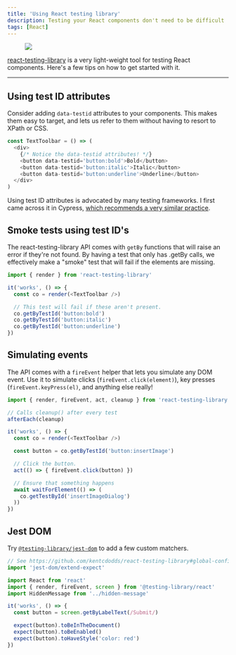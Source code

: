 ```yaml
---
title: 'Using React testing library'
description: Testing your React components don't need to be difficult
tags: [React]
---
```


<figure cover>
<img src='https://source.unsplash.com/DErxVSSQNdM/600x400' />
</figure>

[react-testing-library](https://github.com/testing-library/react-testing-library) is a very light-weight tool for testing React components. Here's a few tips on how to get started with it.

---

## Using test ID attributes

Consider adding `data-testid` attributes to your components. This makes them easy to target, and lets us refer to them without having to resort to XPath or CSS.

```js
const TextToolbar = () => (
  <div>
    {/* Notice the data-testid attributes! */}
    <button data-testid='button:bold'>Bold</button>
    <button data-testid='button:italic'>Italic</button>
    <button data-testid='button:underline'>Underline</button>
  </div>
)
```

Using test ID attributes is advocated by many testing frameworks. I first came across it in Cypress, [which recommends a very similar practice](https://docs.cypress.io/guides/references/best-practices.html#Selecting-Elements).

## Smoke tests using test ID's

The react-testing-library API comes with `getBy` functions that will raise an error if they're not found. By having a test that only has .getBy calls, we effectively make a "smoke" test that will fail if the elements are missing.

```js
import { render } from 'react-testing-library'

it('works', () => {
  const co = render(<TextToolbar />)

  // This test will fail if these aren't present.
  co.getByTestId('button:bold')
  co.getByTestId('button:italic')
  co.getByTestId('button:underline')
})
```

## Simulating events

The API comes with a `fireEvent` helper that lets you simulate any DOM event. Use it to simulate clicks (`fireEvent.click(element)`), key presses (`fireEvent.keyPress(el)`, and anything else really!

```js
import { render, fireEvent, act, cleanup } from 'react-testing-library'

// Calls cleanup() after every test
afterEach(cleanup)

it('works', () => {
  const co = render(<TextToolbar />)

  const button = co.getByTestId('button:insertImage')

  // Click the button.
  act(() => { fireEvent.click(button) })

  // Ensure that something happens
  await waitForElement(() => (
    co.getTestById('insertImageDialog')
  ))
})
```

## Jest DOM

Try [`@testing-library/jest-dom`](https://npm.im/@testing-library/jest-dom) to add a few custom matchers.

```js
// See https://github.com/kentcdodds/react-testing-library#global-config
import 'jest-dom/extend-expect'
```

```js
import React from 'react'
import { render, fireEvent, screen } from '@testing-library/react'
import HiddenMessage from '../hidden-message'

it('works', () => {
  const button = screen.getByLabelText(/Submit/)

  expect(button).toBeInTheDocument()
  expect(button).toBeEnabled()
  expect(button).toHaveStyle('color: red')
})
```

<!--

## Other things to try

```js
// Find text by regexp
co.getByText(/Image has been saved/i)
```

-->
